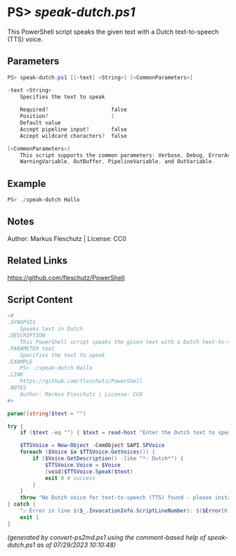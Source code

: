 PS> *speak-dutch.ps1*
====================

This PowerShell script speaks the given text with a Dutch text-to-speech (TTS) voice.

Parameters
----------
```powershell
PS> speak-dutch.ps1 [[-text] <String>] [<CommonParameters>]

-text <String>
    Specifies the text to speak
    
    Required?                    false
    Position?                    1
    Default value                
    Accept pipeline input?       false
    Accept wildcard characters?  false

[<CommonParameters>]
    This script supports the common parameters: Verbose, Debug, ErrorAction, ErrorVariable, WarningAction, 
    WarningVariable, OutBuffer, PipelineVariable, and OutVariable.
```

Example
-------
```powershell
PS> ./speak-dutch Hallo

```

Notes
-----
Author: Markus Fleschutz | License: CC0

Related Links
-------------
https://github.com/fleschutz/PowerShell

Script Content
--------------
```powershell
<#
.SYNOPSIS
	Speaks text in Dutch
.DESCRIPTION
	This PowerShell script speaks the given text with a Dutch text-to-speech (TTS) voice.
.PARAMETER text
	Specifies the text to speak
.EXAMPLE
	PS> ./speak-dutch Hallo
.LINK
	https://github.com/fleschutz/PowerShell
.NOTES
	Author: Markus Fleschutz | License: CC0
#>

param([string]$text = "")

try {
	if ($text -eq "") { $text = read-host "Enter the Dutch text to speak" }

	$TTSVoice = New-Object -ComObject SAPI.SPVoice
	foreach ($Voice in $TTSVoice.GetVoices()) {
		if ($Voice.GetDescription() -like "*- Dutch*") { 
			$TTSVoice.Voice = $Voice
			[void]$TTSVoice.Speak($text)
			exit 0 # success
		}
	}
	throw "No Dutch voice for text-to-speech (TTS) found - please install one"
} catch {
	"⚠️ Error in line $($_.InvocationInfo.ScriptLineNumber): $($Error[0])"
	exit 1
}
```

*(generated by convert-ps2md.ps1 using the comment-based help of speak-dutch.ps1 as of 07/29/2023 10:10:48)*
